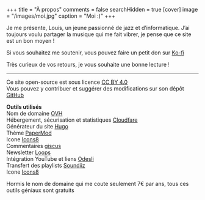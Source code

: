 +++
title = "À propos"
comments = false
searchHidden = true
[cover]
image = "/images/moi.jpg"
caption = "Moi :)"
+++

Je me présente, Louis, un jeune passionné de jazz et d’informatique. J’ai toujours voulu partager la musique qui me
fait vibrer, je pense que ce site est un bon moyen !

Si vous souhaitez me soutenir, vous pouvez faire un petit don sur [Ko-fi](https://ko-fi.com/louischauvet)

Très curieux de vos retours, je vous souhaite une bonne lecture !

---

Ce site open-source est sous licence [CC BY 4.0](https://creativecommons.org/licenses/by/4.0/)  
Vous pouvez y contribuer et suggérer des modifications sur son dépôt [GitHub](https://github.com/loulou64490/revue-jazz)

__Outils utilisés__  
Nom de domaine [OVH](https://www.ovhcloud.com/fr/)  
Hébergement, sécurisation et statistiques [Cloudfare](https://www.cloudflare.com/fr-fr/)  
Générateur du site [Hugo](https://gohugo.io/)  
Thème [PaperMod](https://github.com/adityatelange/hugo-PaperMod/)  
Icone [Icons8](https://icones8.fr/)  
Commentaires [giscus](https://giscus.app/fr)  
Newsletter [Loops](https://loops.so/)  
Intégration YouTube et liens [Odesli](https://odesli.co/)  
Transfert des playlists [Soundiiz](https://soundiiz.com/)  
Icone [Icons8](https://icones8.fr/)


Hormis le nom de domaine qui me coute seulement 7€ par ans, tous ces outils géniaux sont gratuits